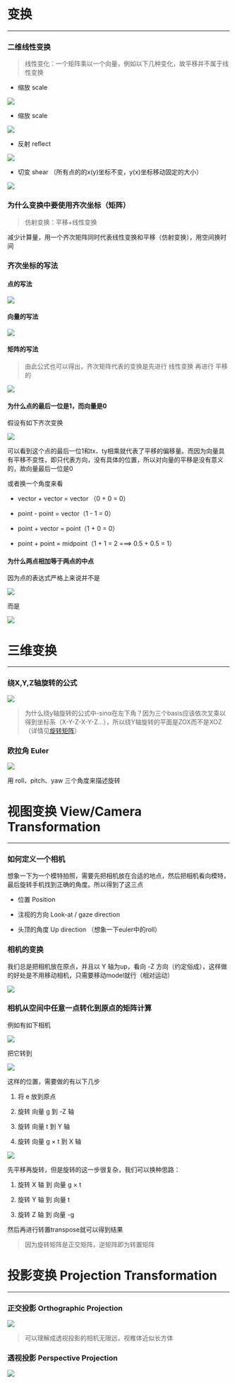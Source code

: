 # 变换

---

### 二维线性变换

> 线性变化：一个矩阵乘以一个向量，例如以下几种变化，故平移并不属于线性变换

- 缩放 scale

![](https://github.com/SADYX/memos/blob/master/assets/images/svg1.svg)

- 缩放 scale 

![](https://github.com/SADYX/memos/blob/master/assets/images/svg2.svg)

- 反射 reflect

![](https://github.com/SADYX/memos/blob/master/assets/images/svg3.svg)

- 切变 shear （所有点的的x(y)坐标不变，y(x)坐标移动固定的大小）

![](https://github.com/SADYX/memos/blob/master/assets/images/svg4.svg)

### 为什么变换中要使用齐次坐标（矩阵）

> 仿射变换：平移+线性变换

减少计算量，用一个齐次矩阵同时代表线性变换和平移（仿射变换），用空间换时间

### 齐次坐标的写法

#### 点的写法

![](https://github.com/SADYX/memos/blob/master/assets/images/svg5.svg)

#### 向量的写法

![](https://github.com/SADYX/memos/blob/master/assets/images/svg6.svg)

#### 矩阵的写法

> 由此公式也可以得出，齐次矩阵代表的变换是先进行 线性变换 再进行 平移 的

![](https://github.com/SADYX/memos/blob/master/assets/images/2023-03-21-00-27-23-image.png)

#### 为什么点的最后一位是1，而向量是0

假设有如下齐次变换

![](https://github.com/SADYX/memos/blob/master/assets/images/2023-03-21-00-01-07-image.png)

可以看到这个点的最后一位1和tx、ty相乘就代表了平移的偏移量。而因为向量具有平移不变性，即只代表方向，没有具体的位置，所以对向量的平移是没有意义的，故向量最后一位是0

或者换一个角度来看

- vector + vector = vector （0 + 0 = 0）

- point - point = vector（1 - 1 = 0）

- point + vector = point（1 + 0 = 0）

- point + point = midpoint（1 + 1 = 2  ===> 0.5 + 0.5 = 1）

#### 为什么两点相加等于两点的中点

因为点的表达式严格上来说并不是

![](https://github.com/SADYX/memos/blob/master/assets/images/svg5.svg)

而是

![](https://github.com/SADYX/memos/blob/master/assets/images/svg7.svg)

# 

# 三维变换

---

### 绕X,Y,Z轴旋转的公式

![](https://github.com/SADYX/memos/blob/master/assets/images/2023-03-21-22-28-57-image.png)

> 为什么绕y轴旋转的公式中-sinα在左下角？因为三个basis应该依次叉乘以得到坐标系（X-Y-Z-X-Y-Z...），所以绕Y轴旋转的平面是ZOX而不是XOZ（详情见[旋转矩阵](https://blog.csdn.net/csxiaoshui/article/details/65446125)）

### 

### 欧拉角 Euler

![](https://github.com/SADYX/memos/blob/master/assets/images/2023-03-21-23-22-54-image.png)

用 roll、pitch、yaw 三个角度来描述旋转

# 视图变换 View/Camera Transformation

---

### 如何定义一个相机

想象一下为一个模特拍照，需要先把相机放在合适的地点，然后把相机看向模特，最后旋转手机找到正确的角度。所以得到了这三点

- 位置 Position

- 注视的方向 Look-at / gaze direction

- 头顶的角度 Up direction （想象一下euler中的roll）

### 相机的变换

我们总是把相机放在原点，并且以 Y 轴为up，看向 -Z 方向（约定俗成），这样做的好处是不用移动相机，只需要移动model就行（相对运动）

![](https://github.com/SADYX/memos/blob/master/assets/images/2023-03-21-23-58-32-image.png)

### 相机从空间中任意一点转化到原点的矩阵计算

例如有如下相机

![](https://github.com/SADYX/memos/blob/master/assets/images/2023-03-22-00-00-25-image.png)

把它转到

![](https://github.com/SADYX/memos/blob/master/assets/images/2023-03-21-23-58-32-image.png)

这样的位置，需要做的有以下几步

1. 将 e 放到原点

2. 旋转 向量 g 到 -Z 轴

3. 旋转 向量 t 到 Y 轴

4. 旋转 向量 g × t 到 X 轴

![](https://github.com/SADYX/memos/blob/master/assets/images/2023-03-21-23-59-37-image.png)

先平移再旋转，但是旋转的这一步很复杂，我们可以换种思路：

1. 旋转 X 轴 到 向量 g × t

2. 旋转 Y 轴 到 向量 t

3. 旋转 Z 轴 到 向量 -g

然后再进行转置transpose就可以得到结果

> 因为旋转矩阵是正交矩阵，逆矩阵即为转置矩阵

# 投影变换 Projection Transformation

---

### 正交投影 Orthographic Projection

![](https://github.com/SADYX/memos/blob/master/assets/images/2023-03-23-21-59-08-image.png)

> 可以理解成透视投影的相机无限远，视椎体近似长方体

### 透视投影 Perspective Projection

![](https://github.com/SADYX/memos/blob/master/assets/images/2023-03-23-21-59-41-image.png)
